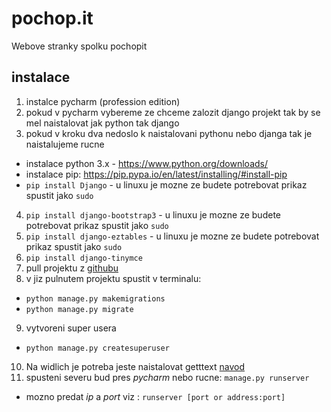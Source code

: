 # pochop.it
Webove stranky spolku pochopit

## instalace
1. instalce pycharm (profession edition)
2. pokud v pycharm vybereme ze chceme zalozit django projekt tak by se mel naistalovat jak python tak django
3. pokud v kroku dva nedoslo k naistalovani pythonu nebo djanga tak je naistalujeme rucne
  * instalace python 3.x - https://www.python.org/downloads/
  * instalace pip: https://pip.pypa.io/en/latest/installing/#install-pip
  * `pip install Django` - u linuxu je mozne ze budete potrebovat prikaz spustit jako `sudo`
4. `pip install django-bootstrap3` - u linuxu je mozne ze budete potrebovat prikaz spustit jako `sudo`
5. `pip install django-eztables` - u linuxu je mozne ze budete potrebovat prikaz spustit jako `sudo`
6. `pip install django-tinymce`
7. pull projektu z [githubu](https://github.com/Kozzi11/pochop.it) 
8. v jiz pulnutem projektu spustit v terminalu:
  * `python manage.py makemigrations`
  * `python manage.py migrate`
9. vytvoreni super usera
  * `python manage.py createsuperuser`
10. Na widlich je potreba jeste naistalovat getttext [navod](https://docs.djangoproject.com/en/1.7/topics/i18n/translation/#gettext-on-windows)
11. spusteni severu bud pres *pycharm* nebo rucne: `manage.py runserver`
  * mozno predat *ip* a *port* viz : `runserver [port or address:port]`
